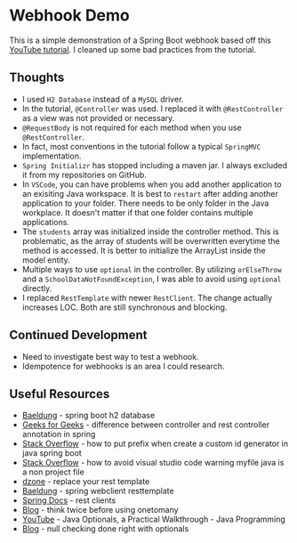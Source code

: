 # Webhook Demo

This is a simple demonstration of a Spring Boot webhook based off this [YouTube tutorial](https://www.youtube.com/watch?v=tshKOgRLYn0). I cleaned up some bad practices from the tutorial.

## Thoughts

- I used `H2 Database` instead of a `MySQL` driver.
- In the tutorial, `@Controller` was used. I replaced it with `@RestController` as a view was not provided or necessary.
- `@RequestBody` is not required for each method when you use `@RestController`.
- In fact, most conventions in the tutorial follow a typical `SpringMVC` implementation.
- `Spring Initializr` has stopped including a maven jar. I always excluded it from my repositories on GitHub.
- In `VSCode`, you can have problems when you add another application to an exisiting Java workspace. It is best to `restart` after adding another application to your folder.  There needs to be only folder in the Java workplace.  It doesn't matter if that one folder contains multiple applications.
- The `students` array was initialized inside the controller method.  This is problematic, as the array of students will be overwritten everytime the method is accessed.  It is better to initialize the ArrayList inside the model entity.  
- Multiple ways to use `optional` in the controller.  By utilizing `orElseThrow` and a `SchoolDataNotFoundException`, I was able to avoid using `optional` directly.
- I replaced `RestTemplate` with newer `RestClient`.  The change actually increases LOC.  Both are still synchronous and blocking.

## Continued Development

- Need to investigate best way to test a webhook.
- Idempotence for webhooks is an area I could research.

## Useful Resources

- [Baeldung](https://www.baeldung.com/spring-boot-h2-database) - spring boot h2 database
- [Geeks for Geeks](https://www.geeksforgeeks.org/difference-between-controller-and-restcontroller-annotation-in-spring/) - difference between controller and rest controller annotation in spring
- [Stack Overflow](https://stackoverflow.com/questions/77003280/how-to-put-prefix-when-create-a-custom-id-generator-in-java-spring-boot) - how to put prefix when create a custom id generator in java spring boot
- [Stack Overflow](https://stackoverflow.com/questions/61826895/how-to-avoid-visual-studio-code-warning-myfile-java-is-a-non-project-file-o) - how to avoid visual studio code warning myfile java is a non project file
- [dzone](https://dzone.com/articles/spring-boot-32-replace-your-resttemplate-with-rest#:~:text=Introduction%20of%20WebClient,suited%20for%20building%20reactive%20applications.) - replace your rest template
- [Baeldung](https://www.baeldung.com/spring-webclient-resttemplate) - spring webclient resttemplate
- [Spring Docs](https://docs.spring.io/spring-framework/reference/integration/rest-clients.html) - rest clients
- [Blog](https://robertniestroj.hashnode.dev/think-twice-before-using-onetomany) - think twice before using onetomany
- [YouTube](https://www.youtube.com/watch?v=HeZIIm7Okl0) - Java Optionals, a Practical Walkthrough - Java Programming
- [Blog](https://medium.com/swlh/null-checking-done-right-with-optionals-78003c9329a7) - null checking done right with optionals
